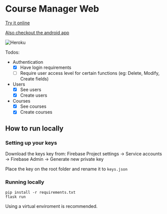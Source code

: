 # Course Manager Web

[Try it online](https://course-manager-server-seg-3.herokuapp.com/) 

[Also checkout the android app](https://github.com/SEG-Group-3/CourseManager)

![Heroku](https://heroku-badge.herokuapp.com/?app=course-manager-server-seg-3
)

Todos:

- Authentication
  - [x] Have login requirements
  - [ ] Require user access level for certain functions (eg: Delete, Modify, Create fields)
- Users
  - [x] See users
  - [x] Create users
- Courses
  - [x] See courses
  - [x] Create courses

## How to run locally

### Setting up your keys

Download the keys key from:
Firebase Project settings → Service accounts → Firebase Admin →  Generate new private key

Place the key on the root folder and rename it to `keys.json`

### Running locally

```console
pip install -r requirements.txt
flask run
```

Using a virtual enviroment is recommended.

